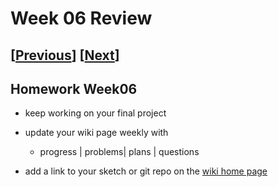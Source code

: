 # Week 06 Review

## [[Previous](./05_proposal.md)] [[Next](./07_present.md)]

## Homework Week06

- keep working on your final project
- update your wiki page weekly with

  - progress | problems| plans | questions

- add a link to your sketch or git repo on the [wiki home page](https://github.com/p5videoKit/IM-Screens-2025-03-itp/wiki#week-06-homework)
